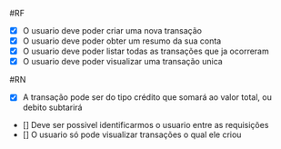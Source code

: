 #RF

- [x] O usuario deve poder criar uma nova transação
- [x] O usuario deve poder obter um resumo da sua conta
- [x] O usuario deve poder listar todas as transações que ja ocorreram
- [x] O usuario deve poder visualizar uma transação unica

#RN

- [x] A transação pode ser do tipo crédito que somará ao valor total, ou debito subtarirá
- [] Deve ser possivel identificarmos o usuario entre as requisições
- [] O usuario só pode visualizar transações o qual ele criou 